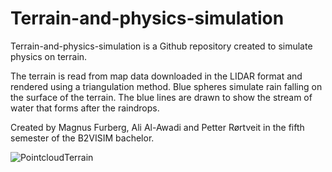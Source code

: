 # Terrain-and-physics-simulation

Terrain-and-physics-simulation is a Github repository created to simulate physics on terrain.

The terrain is read from map data downloaded in the LIDAR format and rendered using a triangulation method.
Blue spheres simulate rain falling on the surface of the terrain. The blue lines are drawn to show the stream of water that forms after the raindrops.

Created by Magnus Furberg, Ali Al-Awadi and Petter Rørtveit in the fifth semester of the B2VISIM bachelor.

![PointcloudTerrain](https://user-images.githubusercontent.com/70543141/209723772-9ed18506-c34b-4ac7-aa7b-0d0922700773.png)
